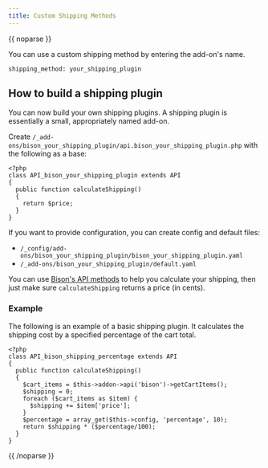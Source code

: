 ```yaml
---
title: Custom Shipping Methods
---
```

{{ noparse }}

You can use a custom shipping method by entering the add-on's name.

~~~
shipping_method: your_shipping_plugin
~~~

## How to build a shipping plugin

You can now build your own shipping plugins. A shipping plugin is essentially a small, appropriately named add-on.

Create `/_add-ons/bison_your_shipping_plugin/api.bison_your_shipping_plugin.php` with the following as a base:

~~~
<?php
class API_bison_your_shipping_plugin extends API
{
  public function calculateShipping()
  {
    return $price;
  }
}
~~~

If you want to provide configuration, you can create config and default files:

* `/_config/add-ons/bison_your_shipping_plugin/bison_your_shipping_plugin.yaml`
* `/_add-ons/bison_your_shipping_plugin/default.yaml`

You can use [Bison's API methods](/docs/extending-bison) to help you calculate your shipping, then just make sure `calculateShipping` returns a price (in cents).

### Example

The following is an example of a basic shipping plugin. It calculates the shipping cost by a specified percentage of the cart total.

~~~
<?php
class API_bison_shipping_percentage extends API
{
  public function calculateShipping()
  {
    $cart_items = $this->addon->api('bison')->getCartItems();
    $shipping = 0;
    foreach ($cart_items as $item) {
      $shipping += $item['price'];
    }
    $percentage = array_get($this->config, 'percentage', 10);
    return $shipping * ($percentage/100);
  }
}
~~~

{{ /noparse }}
